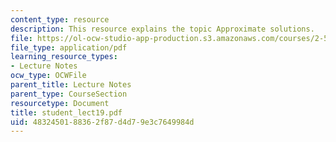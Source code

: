 ```yaml
---
content_type: resource
description: This resource explains the topic Approximate solutions.
file: https://ol-ocw-studio-app-production.s3.amazonaws.com/courses/2-58j-radiative-transfer-spring-2006/4832450188362f87d4d79e3c7649984d_student_lect19.pdf
file_type: application/pdf
learning_resource_types:
- Lecture Notes
ocw_type: OCWFile
parent_title: Lecture Notes
parent_type: CourseSection
resourcetype: Document
title: student_lect19.pdf
uid: 48324501-8836-2f87-d4d7-9e3c7649984d
---
```

